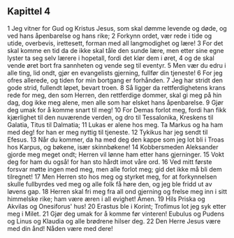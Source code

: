 ## Kapittel 4

1 Jeg vitner for Gud og Kristus Jesus, som skal dømme levende og døde, og ved hans åpenbarelse og hans rike;
2 Forkynn ordet, vær rede i tide og utide, overbevis, irettesett, forman med all langmodighet og lære!
3 For det skal komme en tid da de ikke skal tåle den sunde lære, men etter sine egne lyster ta seg selv lærere i hopetall, fordi det klør dem i øret,
4 og de skal vende øret bort fra sannheten og vende seg til eventyr.
5 Men vær du edru i alle ting, lid ondt, gjør en evangelists gjerning, fullfør din tjeneste!
6 For jeg ofres allerede, og tiden for min bortgang er forhånden.
7 Jeg har stridt den gode strid, fullendt løpet, bevart troen.
8 Så ligger da rettferdighetens krans rede for meg, den som Herren, den rettferdige dommer, skal gi meg på hin dag, dog ikke meg alene, men alle som har elsket hans åpenbarelse.
9 Gjør deg umak for å komme snart til meg!
10 For Demas forlot meg, fordi han fikk kjærlighet til den nuværende verden, og dro til Tessalonika, Kreskens til Galatia, Titus til Dalmatia;
11 Lukas er alene hos meg. Ta Markus og ha ham med deg! for han er meg nyttig til tjeneste.
12 Tykikus har jeg sendt til Efesus.
13 Når du kommer, da ha med deg den kappe som jeg lot bli i Troas hos Karpus, og bøkene, især skinnbøkene!
14 Kobbersmeden Aleksander gjorde meg meget ondt; Herren vil lønne ham etter hans gjerninger.
15 Vokt deg for ham du også! for han sto hårdt imot våre ord.
16 Ved mitt første forsvar møtte ingen med meg, men alle forlot meg; gid det ikke må bli dem tilregnet!
17 Men Herren sto hos meg og styrket meg, for at forkynnelsen skulle fullbyrdes ved meg og alle folk få høre den, og jeg ble fridd ut av løvens gap.
18 Herren skal fri meg fra all ond gjerning og frelse meg inn i sitt himmelske rike; ham være æren i all evighet! Amen.
19 Hils Priska og Akvilas og Onesiforus' hus!
20 Erastus ble i Korint; Trofimus lot jeg syk etter meg i Milet.
21 Gjør deg umak for å komme før vinteren! Eubulus og Pudens og Linus og Klaudia og alle brødrene hilser deg.
22 Den Herre Jesus være med din ånd! Nåden være med dere!
